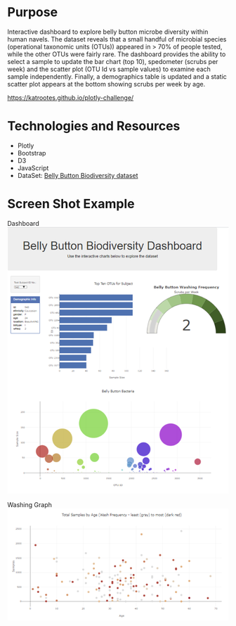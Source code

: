 # Purpose
Interactive dashboard to explore belly button microbe diversity within human navels.  The dataset reveals that a small handful of microbial species (operational taxonomic units (OTUs)) appeared in > 70% of people tested, while the other OTUs were fairly rare.  The dashboard provides the ability to select a sample to update the bar chart (top 10), spedometer (scrubs per week) and the scatter plot (OTU Id vs sample values) to examine each sample independently.  Finally, a demographics table is updated and a static scatter plot appears at the bottom showing scrubs per week by age.

https://katrootes.github.io/plotly-challenge/

# Technologies and Resources
* Plotly
* Bootstrap
* D3
* JavaScript
* DataSet:  [Belly Button Biodiversity dataset](http://robdunnlab.com/projects/belly-button-biodiversity/)

# Screen Shot Example
Dashboard
![Dashboard](https://github.com/KatRootes/plotly-challenge/blob/master/Capture.PNG)

Washing Graph
![Washing](https://github.com/KatRootes/plotly-challenge/blob/master/Wash.PNG)
